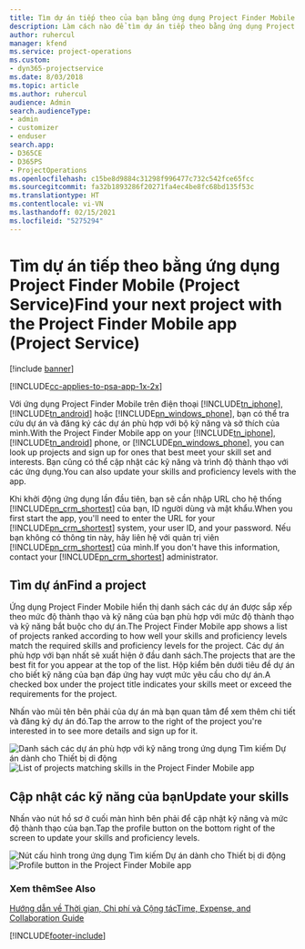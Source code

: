 ```yaml
---
title: Tìm dự án tiếp theo của bạn bằng ứng dụng Project Finder Mobile
description: Làm cách nào để tìm dự án tiếp theo bằng ứng dụng Project Finder Mobile cho Project Service
author: ruhercul
manager: kfend
ms.service: project-operations
ms.custom:
- dyn365-projectservice
ms.date: 8/03/2018
ms.topic: article
ms.author: ruhercul
audience: Admin
search.audienceType:
- admin
- customizer
- enduser
search.app:
- D365CE
- D365PS
- ProjectOperations
ms.openlocfilehash: c15be8d9884c31298f996477c732c542fce65fcc
ms.sourcegitcommit: fa32b1893286f20271fa4ec4be8fc68bd135f53c
ms.translationtype: HT
ms.contentlocale: vi-VN
ms.lasthandoff: 02/15/2021
ms.locfileid: "5275294"
---
```

# <a name="find-your-next-project-with-the-project-finder-mobile-app-project-service"></a><span data-ttu-id="deb9d-103">Tìm dự án tiếp theo bằng ứng dụng Project Finder Mobile (Project Service)</span><span class="sxs-lookup"><span data-stu-id="deb9d-103">Find your next project with the Project Finder Mobile app (Project Service)</span></span>

[!include [banner](../includes/psa-now-project-operations.md)]

[!INCLUDE[cc-applies-to-psa-app-1x-2x](../includes/cc-applies-to-psa-app-1x-2x.md)]

<span data-ttu-id="deb9d-104">Với ứng dụng Project Finder Mobile trên điện thoại [!INCLUDE[tn_iphone](../includes/tn-iphone.md)], [!INCLUDE[tn_android](../includes/tn-android.md)] hoặc [!INCLUDE[pn_windows_phone](../includes/pn-windows-phone.md)], bạn có thể tra cứu dự án và đăng ký các dự án phù hợp với bộ kỹ năng và sở thích của mình.</span><span class="sxs-lookup"><span data-stu-id="deb9d-104">With the Project Finder Mobile app on your [!INCLUDE[tn_iphone](../includes/tn-iphone.md)], [!INCLUDE[tn_android](../includes/tn-android.md)] phone, or [!INCLUDE[pn_windows_phone](../includes/pn-windows-phone.md)], you can look up projects and sign up for ones that best meet your skill set and interests.</span></span> <span data-ttu-id="deb9d-105">Bạn cũng có thể cập nhật các kỹ năng và trình độ thành thạo với các ứng dụng.</span><span class="sxs-lookup"><span data-stu-id="deb9d-105">You can also update your skills and proficiency levels with the app.</span></span>  
  
 <span data-ttu-id="deb9d-106">Khi khởi động ứng dụng lần đầu tiên, bạn sẽ cần nhập URL cho hệ thống [!INCLUDE[pn_crm_shortest](../includes/pn-crm-shortest.md)] của bạn, ID người dùng và mật khẩu.</span><span class="sxs-lookup"><span data-stu-id="deb9d-106">When you first start the app, you'll need to enter the URL for your [!INCLUDE[pn_crm_shortest](../includes/pn-crm-shortest.md)] system, your user ID, and your password.</span></span> <span data-ttu-id="deb9d-107">Nếu bạn không có thông tin này, hãy liên hệ với quản trị viên [!INCLUDE[pn_crm_shortest](../includes/pn-crm-shortest.md)] của mình.</span><span class="sxs-lookup"><span data-stu-id="deb9d-107">If you don't have this information,  contact your [!INCLUDE[pn_crm_shortest](../includes/pn-crm-shortest.md)] administrator.</span></span>  
  
## <a name="find-a-project"></a><span data-ttu-id="deb9d-108">Tìm dự án</span><span class="sxs-lookup"><span data-stu-id="deb9d-108">Find a project</span></span>  
 <span data-ttu-id="deb9d-109">Ứng dụng Project Finder Mobile hiển thị danh sách các dự án được sắp xếp theo mức độ thành thạo và kỹ năng của bạn phù hợp với mức độ thành thạo và kỹ năng bắt buộc cho dự án.</span><span class="sxs-lookup"><span data-stu-id="deb9d-109">The Project Finder Mobile app shows a list of projects ranked according to how well your skills and proficiency levels match the required skills and proficiency levels for the project.</span></span> <span data-ttu-id="deb9d-110">Các dự án phù hợp với bạn nhất sẽ xuất hiện ở đầu danh sách.</span><span class="sxs-lookup"><span data-stu-id="deb9d-110">The projects that are the best fit for you appear at the top of the list.</span></span> <span data-ttu-id="deb9d-111">Hộp kiểm bên dưới tiêu đề dự án cho biết kỹ năng của bạn đáp ứng hay vượt mức yêu cầu cho dự án.</span><span class="sxs-lookup"><span data-stu-id="deb9d-111">A checked box under the project title indicates your skills meet or exceed the requirements for the project.</span></span>  
  
 <span data-ttu-id="deb9d-112">Nhấn vào mũi tên bên phải của dự án mà bạn quan tâm để xem thêm chi tiết và đăng ký dự án đó.</span><span class="sxs-lookup"><span data-stu-id="deb9d-112">Tap the arrow to the right of the project you're interested in to see more details and sign up for it.</span></span>  
  
 <span data-ttu-id="deb9d-113">![Danh sách các dự án phù hợp với kỹ năng trong ứng dụng Tìm kiếm Dự án dành cho Thiết bị di động](../psa/media/project-service-project-finder-list.png "Danh sách các dự án phù hợp với kỹ năng trong ứng dụng Tìm kiếm Dự án dành cho Thiết bị di động")</span><span class="sxs-lookup"><span data-stu-id="deb9d-113">![List of projects matching skills in the Project Finder Mobile app](../psa/media/project-service-project-finder-list.png "List of projects matching skills in the Project Finder Mobile app")</span></span>  
  
## <a name="update-your-skills"></a><span data-ttu-id="deb9d-114">Cập nhật các kỹ năng của bạn</span><span class="sxs-lookup"><span data-stu-id="deb9d-114">Update your skills</span></span>  
 <span data-ttu-id="deb9d-115">Nhấn vào nút hồ sơ ở cuối màn hình bên phải để cập nhật kỹ năng và mức độ thành thạo của bạn.</span><span class="sxs-lookup"><span data-stu-id="deb9d-115">Tap the profile button on the bottom right of the screen to update your skills and proficiency levels.</span></span>  
  
 <span data-ttu-id="deb9d-116">![Nút cấu hình trong ứng dụng Tìm kiếm Dự án dành cho Thiết bị di động](../psa/media/project-service-project-finder-profile.png "Nút cấu hình trong ứng dụng Tìm kiếm Dự án dành cho Thiết bị di động")</span><span class="sxs-lookup"><span data-stu-id="deb9d-116">![Profile button in the Project Finder Mobile app](../psa/media/project-service-project-finder-profile.png "Profile button in the Project Finder Mobile app")</span></span>  
  
### <a name="see-also"></a><span data-ttu-id="deb9d-117">Xem thêm</span><span class="sxs-lookup"><span data-stu-id="deb9d-117">See Also</span></span>  
 [<span data-ttu-id="deb9d-118">Hướng dẫn về Thời gian, Chi phí và Cộng tác</span><span class="sxs-lookup"><span data-stu-id="deb9d-118">Time, Expense, and Collaboration Guide</span></span>](../psa/time-expense-collaboration-guide.md)


[!INCLUDE[footer-include](../includes/footer-banner.md)]